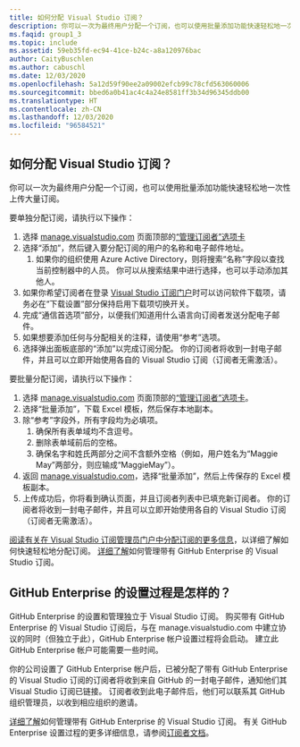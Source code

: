 ```yaml
---
title: 如何分配 Visual Studio 订阅？
description: 你可以一次为最终用户分配一个订阅，也可以使用批量添加功能快速轻松地一次性上传…
ms.faqid: group1_3
ms.topic: include
ms.assetid: 59eb35fd-ec94-41ce-b24c-a8a120976bac
author: CaityBuschlen
ms.author: cabuschl
ms.date: 12/03/2020
ms.openlocfilehash: 5a12d59f90ee2a09002efcb99c78cfd563060006
ms.sourcegitcommit: bbed6a0b41ac4c4a24e8581ff3b34d96345ddb00
ms.translationtype: HT
ms.contentlocale: zh-CN
ms.lasthandoff: 12/03/2020
ms.locfileid: "96584521"
---
```

## <a name="how-do-i-assign-visual-studio-subscriptions"></a>如何分配 Visual Studio 订阅？

你可以一次为最终用户分配一个订阅，也可以使用批量添加功能快速轻松地一次性上传大量订阅。

要单独分配订阅，请执行以下操作：

1. 选择 [manage.visualstudio.com](https://manage.visualstudio.com) 页面顶部的[“管理订阅者”选项卡](https://manage.visualstudio.com/subscribers)
2. 选择“添加”，然后键入要分配订阅的用户的名称和电子邮件地址。
    1. 如果你的组织使用 Azure Active Directory，则将搜索“名称”字段以查找当前控制器中的人员。 你可以从搜索结果中进行选择，也可以手动添加其他人。
3. 如果你希望订阅者在登录 [Visual Studio 订阅门户](https://my.visualstudio.com/)时可以访问软件下载项，请务必在“下载设置”部分保持启用下载项切换开关。
4. 完成“通信首选项”部分，以便我们知道用什么语言向订阅者发送分配电子邮件。
5. 如果想要添加任何与分配相关的注释，请使用“参考”选项。
6. 选择弹出面板底部的“添加”以完成订阅分配。 你的订阅者将收到一封电子邮件，并且可以立即开始使用各自的 Visual Studio 订阅（订阅者无需激活）。

要批量分配订阅，请执行以下操作：

1. 选择 [manage.visualstudio.com](https://manage.visualstudio.com) 页面顶部的[“管理订阅者”选项卡](https://manage.visualstudio.com/subscribers)。
2. 选择“批量添加”，下载 Excel 模板，然后保存本地副本。
3. 除“参考”字段外，所有字段均为必填项。
    1. 确保所有表单域均不含逗号。
    2. 删除表单域前后的空格。
    3. 确保名字和姓氏两部分之间不含额外空格（例如，用户姓名为“Maggie May”两部分，则应输成“MaggieMay”）。
4. 返回 [manage.visualstudio.com](https://manage.visualstudio.com)，选择“批量添加”，然后上传保存的 Excel 模板副本。
5. 上传成功后，你将看到确认页面，并且订阅者列表中已填充新订阅者。 你的订阅者将收到一封电子邮件，并且可以立即开始使用各自的 Visual Studio 订阅（订阅者无需激活）。

[阅读有关在 Visual Studio 订阅管理员门户中分配订阅的更多信息](https://docs.microsoft.com/visualstudio/subscriptions/assign-license#add-a-single-subscriber)，以详细了解如何快速轻松地分配订阅。  [详细了解](https://docs.microsoft.com/visualstudio/subscriptions/assign-github)如何管理带有 GitHub Enterprise 的 Visual Studio 订阅。 

## <a name="what-is-the-github-enterprise-setup-process"></a>GitHub Enterprise 的设置过程是怎样的？ 

GitHub Enterprise 的设置和管理独立于 Visual Studio 订阅。 购买带有 GitHub Enterprise 的 Visual Studio 订阅后，与在 manage.visualstudio.com 中建立协议的同时（但独立于此），GitHub Enterprise 帐户设置过程将会启动。 建立此 GitHub Enterprise 帐户可能需要一些时间。  

你的公司设置了 GitHub Enterprise 帐户后，已被分配了带有 GitHub Enterprise 的 Visual Studio 订阅的订阅者将收到来自 GitHub 的一封电子邮件，通知他们其 Visual Studio 订阅已链接。 订阅者收到此电子邮件后，他们可以联系其 GitHub 组织管理员，以收到相应组织的邀请。 

[详细了解](https://docs.microsoft.com/visualstudio/subscriptions/assign-github)如何管理带有 GitHub Enterprise 的 Visual Studio 订阅。 有关 GitHub Enterprise 设置过程的更多详细信息，请参阅[订阅者文档](https://docs.microsoft.com/visualstudio/subscriptions/access-github)。 